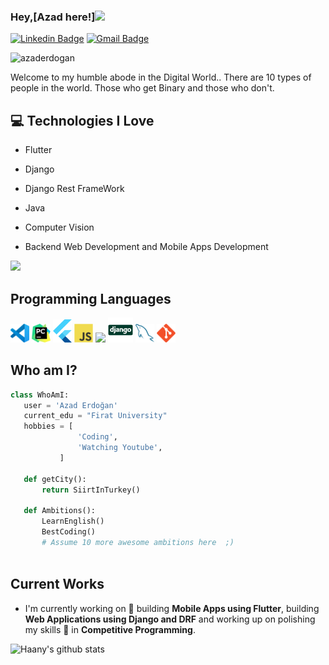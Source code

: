 
### Hey,[Azad here!]<img src="https://media.giphy.com/media/hvRJCLFzcasrR4ia7z/giphy.gif" width="25px">


[![Linkedin Badge](https://img.shields.io/badge/-AzadErdoğan-blue?style=flat-square&logo=Linkedin&logoColor=white&link=https://www.linkedin.com/in/azaderdogan)](https://www.linkedin.com/in/haany-ali) [![Gmail Badge](https://img.shields.io/badge/-azadderdogan@gmail.com-c14438?style=flat-square&logo=Gmail&logoColor=white&link=mailto:azadderdogan@gmail.com)](mailto:azadderdogan@gmail.com) 
<p align="left"> <img src="https://komarev.com/ghpvc/?username=azaderdogan" alt="azaderdogan" /> </p>

Welcome to my humble abode in the Digital World.. There are 10 types of people in the world. Those who get Binary and those who don't.

## :computer: Technologies I Love
* Flutter
* Django
* Django Rest FrameWork
* Java
* Computer Vision

* Backend Web Development and Mobile Apps Development

<img src = "https://github-readme-stats.vercel.app/api/top-langs/?username=azaderdogan&layout=compact">

## Programming Languages
  <img src = 'https://github.com/azaderdogan/azaderdogan/blob/main/images/Visual_Studio_Code_1.35_icon.svg' width='30'/> <img src = 'https://github.com/azaderdogan/azaderdogan/blob/main/images/PyCharm_Icon.svg' height='30'/> <img src = 'https://github.com/azaderdogan/azaderdogan/blob/main/images/flutter-logo.svg' width='30'/>  <img src = 'https://github.com/azaderdogan/azaderdogan/blob/main/images/js.svg' width='30'/>  <img src = 'hhttps://github.com/azaderdogan/azaderdogan/blob/main/images/python-logo-inkscape.svg' width='70'/>  <img src = 'https://github.com/azaderdogan/azaderdogan/blob/main/images/django.svg' height='40'/> 
 <img src = 'https://github.com/azaderdogan/azaderdogan/blob/main/images/sql.svg' width='30'/> <img src = 'https://github.com/azaderdogan/azaderdogan/blob/main/images/git.svg' width='30'/>
 
 ## Who am I?
 ```python
 class WhoAmI:
 	user = 'Azad Erdoğan'
	current_edu = "Firat University"
	hobbies = [
				'Coding',
				'Watching Youtube',
			]
	
	def getCity():
		return SiirtInTurkey()
	
	def Ambitions():
		LearnEnglish()
		BestCoding()
		# Assume 10 more awesome ambitions here  ;)
	
 ```
 
## Current Works
 * I'm currently working on 🔭 building **Mobile Apps using Flutter**,  building **Web Applications using Django and DRF** and working up on polishing my skills 🌱 in **Competitive Programming**.
 
![Haany's github stats](https://github-readme-stats.vercel.app/api?username=azaderdogan&show_icons=true&hide=[%22issues%22])
 
 
